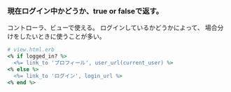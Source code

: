 ### 現在ログイン中かどうか、true or falseで返す。

コントローラ、ビューで使える。
ログインしているかどうかによって、
場合分けをしたいときに使うことが多い。

```ruby
# view.html.erb
<% if logged_in? %>
  <%= link_to 'プロフィール', user_url(current_user) %>
<% else %>
  <%= link_to 'ログイン', login_url %>
<% end %>
```
